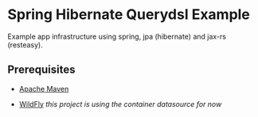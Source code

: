# Spring Hibernate Querydsl Example

Example app infrastructure using spring, jpa (hibernate) and jax-rs (resteasy).

## Prerequisites

* [Apache Maven](http://maven.apache.org/)

* [WildFly](http://wildfly.org/) *this project is using the container datasource for now*
